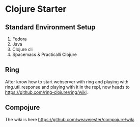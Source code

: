 # Clojure Starter

## Standard Environment Setup 

1. Fedora
2. Java
3. Clojure cli
4. Spacemacs & Practicalli Clojure


## Ring

After know how to start webserver with ring and playing with ring.util.response
and playing with it in the repl, now heads to
https://github.com/ring-clojure/ring/wiki.


## Compojure 

The wiki is here https://github.com/weavejester/compojure/wiki.
